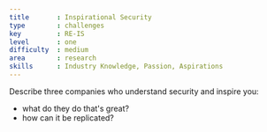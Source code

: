 ```yaml
---
title       : Inspirational Security
type        : challenges
key         : RE-IS
level       : one
difficulty  : medium
area        : research
skills      : Industry Knowledge, Passion, Aspirations
---
```

Describe three companies who understand security and inspire you:

- what do they do that's great?
- how can it be replicated?
